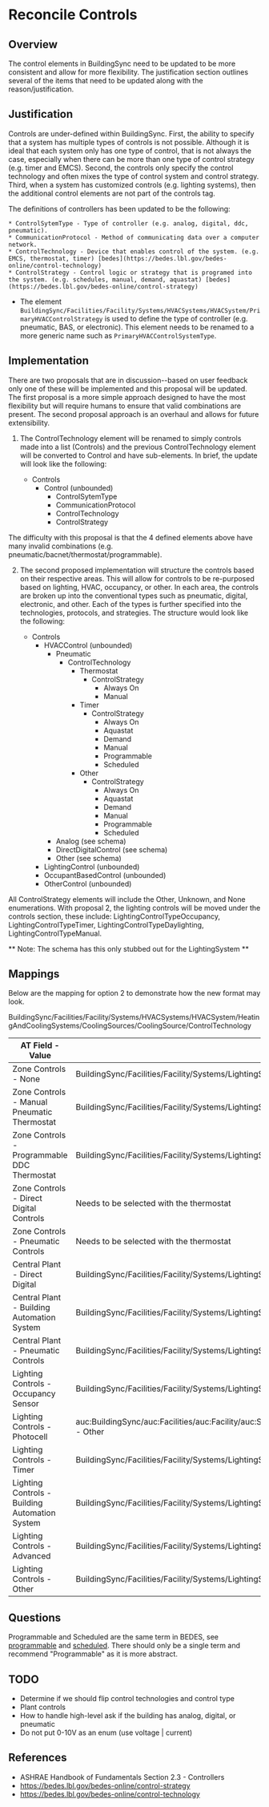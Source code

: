 # Reconcile Controls

## Overview

The control elements in BuildingSync need to be updated to be more consistent and allow for more flexibility. The justification section outlines several of the items that need to be updated along with the reason/justification.


## Justification

Controls are under-defined within BuildingSync. First, the ability to specify that a system has multiple types of controls is not possible. Although it is ideal that each system only has one type of control, that is not always the case, especially when there can be more than one type of control strategy (e.g. timer and EMCS). Second, the controls only specify the control technology and often mixes the type of control system and control strategy. Third, when a system has customized controls (e.g. lighting systems), then the additional control elements are not part of the controls tag.

The definitions of controllers has been updated to be the following:

	* ControlSytemType - Type of controller (e.g. analog, digital, ddc, pneumatic).
	* CommunicationProtocol - Method of communicating data over a computer network.
	* ControlTechnology - Device that enables control of the system. (e.g. EMCS, thermostat, timer) [bedes](https://bedes.lbl.gov/bedes-online/control-technology)
	* ControlStrategy - Control logic or strategy that is programed into the system. (e.g. schedules, manual, demand, aquastat) [bedes](https://bedes.lbl.gov/bedes-online/control-strategy)
	

* The element `BuildingSync/Facilities/Facility/Systems/HVACSystems/HVACSystem/PrimaryHVACControlStrategy` is used to define the type of controller (e.g. pneumatic, BAS, or electronic). This element needs to be renamed to a more generic name such as `PrimaryHVACControlSystemType`.

## Implementation

There are two proposals that are in discussion--based on user feedback only one of these will be implemented and this proposal will be updated. The first proposal is a more simple approach designed to have the most flexibility but will require humans to ensure that valid combinations are present. The second proposal approach is an overhaul and allows for future extensibility.

1. The ControlTechnology element will be renamed to simply controls made into a list (Controls) and the previous ControlTechnology element will be converted to Control and have sub-elements. In brief, the update will look like the following:

	* Controls
		* Control (unbounded)
			* ControlSytemType
			* CommunicationProtocol
			* ControlTechnology
			* ControlStrategy

The difficulty with this proposal is that the 4 defined elements above have many invalid combinations (e.g. pneumatic/bacnet/thermostat/programmable). 

2. The second proposed implementation will structure the controls based on their respective areas. This will allow for controls to be re-purposed based on lighting, HVAC, occupancy, or other. In each area, the controls are broken up into the conventional types such as pneumatic, digital, electronic, and other. Each of the types is further specified into the technologies, protocols, and strategies. The structure would look like the following:

	* Controls
		* HVACControl (unbounded)
			* Pneumatic
				* ControlTechnology 
					* Thermostat
						* ControlStrategy
							- Always On
							- Manual
					* Timer
						* ControlStrategy
							- Always On
							- Aquastat
							- Demand
							- Manual
							- Programmable
							- Scheduled
					* Other
						* ControlStrategy
							- Always On
							- Aquastat
							- Demand
							- Manual
							- Programmable
							- Scheduled
			* Analog (see schema)
			* DirectDigitalControl (see schema)
			* Other (see schema)
		* LightingControl (unbounded)
		* OccupantBasedControl (unbounded)
		* OtherControl (unbounded)

All ControlStrategy elements will include the Other, Unknown, and None enumerations.
With proposal 2, the lighting controls will be moved under the controls section, these include: LightingControlTypeOccupancy, LightingControlTypeTimer, LightingControlTypeDaylighting, LightingControlTypeManual. 

** Note: The schema has this only stubbed out for the LightingSystem **

## Mappings

Below are the mapping for option 2 to demonstrate how the new format may look.

BuildingSync/Facilities/Facility/Systems/HVACSystems/HVACSystem/HeatingAndCoolingSystems/CoolingSources/CoolingSource/ControlTechnology

| AT Field - Value     | XPath								  |
|----------------------|------------------------------------- |
| Zone Controls - None | BuildingSync/Facilities/Facility/Systems/LightingSystems/LightingSystem/Controls_2/HVACControl/Other/ControlTechnology/None |
| Zone Controls - Manual Pneumatic Thermostat | BuildingSync/Facilities/Facility/Systems/LightingSystems/LightingSystem/Controls_2/HVACControl/Pneumatic/ControlTechnology/Thermostat/ControlStrategy - Manual |
| Zone Controls - Programmable DDC Thermostat | BuildingSync/Facilities/Facility/Systems/LightingSystems/LightingSystem/Controls_2/HVACControl/DirectDigitalControl/ControlTechnology/Thermostat/ControlStrategy |
| Zone Controls - Direct Digital Controls | Needs to be selected with the thermostat |
| Zone Controls - Pneumatic Controls | Needs to be selected with the thermostat |
| Central Plant - Direct Digital | BuildingSync/Facilities/Facility/Systems/LightingSystems/LightingSystem/Controls_2/HVACControl/DirectDigitalControl/ControlTechnology/ECMS/ControlStrategy - Other |
| Central Plant - Building Automation System | BuildingSync/Facilities/Facility/Systems/LightingSystems/LightingSystem/Controls_2/HVACControl/DirectDigitalControl/ControlTechnology/ECMS/ControlStrategy - Programmable |
| Central Plant - Pneumatic Controls | BuildingSync/Facilities/Facility/Systems/LightingSystems/LightingSystem/Controls_2/HVACControl/Pneumatic/ControlTechnology/Other/ControlStrategy - Other |
| Lighting Controls - Occupancy Sensor | BuildingSync/Facilities/Facility/Systems/LightingSystems/LightingSystem/Controls_2/LightingControl/Digital/ControlTechnology/Occupancy/ControlStrategy |
| Lighting Controls - Photocell | auc:BuildingSync/auc:Facilities/auc:Facility/auc:Systems/auc:LightingSystems/auc:LightingSystem/auc:Controls_2/auc:LightingControl/auc:Digital/auc:ControlTechnology/auc:Photocell/auc:ControlStrategy - Other |
| Lighting Controls - Timer | BuildingSync/Facilities/Facility/Systems/LightingSystems/LightingSystem/Controls_2/LightingControl/Digital/ControlTechnology/Timer/ControlStrategy | 
| Lighting Controls - Building Automation System | BuildingSync/Facilities/Facility/Systems/LightingSystems/LightingSystem/Controls_2/LightingControl/Digital/ControlTechnology/ECMS/ControlStrategy |
| Lighting Controls - Advanced | BuildingSync/Facilities/Facility/Systems/LightingSystems/LightingSystem/Controls_2/LightingControl/Digital/ControlTechnology/Other/ControlStrategy - Advanced |
| Lighting Controls - Other | BuildingSync/Facilities/Facility/Systems/LightingSystems/LightingSystem/Controls_2/LightingControl/Digital/ControlTechnology/Other/ControlStrategy - Unknown |


## Questions

Programmable and Scheduled are the same term in BEDES, see [programmable](https://bedes.lbl.gov/bedes-online/programmable) and [scheduled](https://bedes.lbl.gov/bedes-online/scheduled). There should only be a single term and recommend "Programmable" as it is more abstract. 

## TODO

* Determine if we should flip control technologies and control type
* Plant controls
* How to handle high-level ask if the building has analog, digital, or pneumatic
* Do not put 0-10V as an enum (use voltage | current)
## References

* ASHRAE Handbook of Fundamentals Section 2.3 - Controllers
* https://bedes.lbl.gov/bedes-online/control-strategy
* https://bedes.lbl.gov/bedes-online/control-technology
